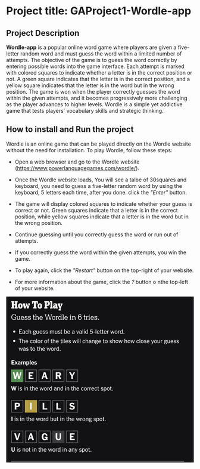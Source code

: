 # **Project title: GAProject1-Wordle-app**

## Project Description ##
**Wordle-app** is a popular online word game where players are given a five-letter random word and must guess the word within a limited number of attempts. The objective of the game is to guess the word correctly by entering possible words into the game interface. Each attempt is marked with colored squares to indicate whether a letter is in the correct position or not. A green square indicates that the letter is in the correct position, and a yellow square indicates that the letter is in the word but in the wrong position. The game is won when the player correctly guesses the word within the given attempts, and it becomes progressively more challenging as the player advances to higher levels. Wordle is a simple yet addictive game that tests players' vocabulary skills and strategic thinking.


## How to install and Run the project ##
Wordle is an online game that can be played directly on the Wordle website without the need for installation. To play Wordle, follow these steps:

- Open a web browser and go to the Wordle website (https://www.powerlanguagegames.com/wordle/).

- Once the Wordle website loads, You will see a talbe of 30squares and keyboard, you need to guess a five-letter random word by using the keyboard, 5 letters each time, after you done. click the *"Enter"* button.

- The game will display colored squares to indicate whether your guess is correct or not. Green squares indicate that a letter is in the correct position, while yellow squares indicate that a letter is in the word but in the wrong position.

- Continue guessing until you correctly guess the word or run out of attempts.

- If you correctly guess the word within the given attempts, you win the game.

- To play again, click the *"Restart"* button on the top-right of your website.

- For more information about the game, click the *?* button o nthe top-left of your website.

![How to play.](howtoplay.jpg)